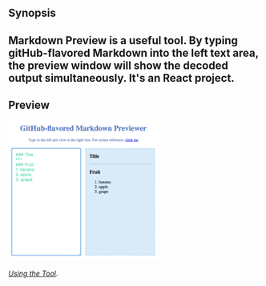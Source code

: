 ## Synopsis

Markdown Preview is a useful tool. By typing gitHub-flavored Markdown into the left text area, the preview window will show the decoded output simultaneously.
It's an React project. 
---
## Preview

![Project Preview](https://github.com/lizzyQ/Markdown-Previewer/blob/master/preview.png?raw=true)

[*Using the Tool*](http://codepen.io/lizzyQ/full/yMeEov/). 



